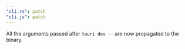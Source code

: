 ```yaml
---
"cli.rs": patch
"cli.js": patch
---
```


All the arguments passed after `tauri dev --` are now propagated to the binary.
